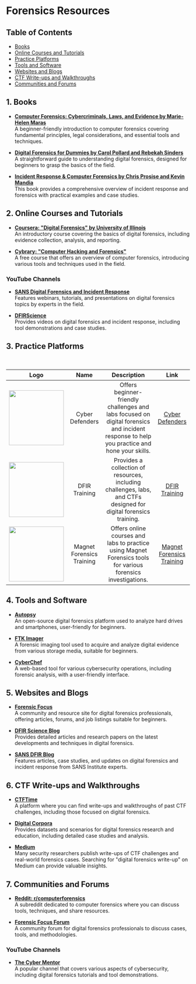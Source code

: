 # Forensics Resources 

## Table of Contents

- [Books](#1-books)
- [Online Courses and Tutorials](#2-online-courses-and-tutorials)
- [Practice Platforms](#3-practice-platforms)
- [Tools and Software](#4-tools-and-software)
- [Websites and Blogs](#5-websites-and-blogs)
- [CTF Write-ups and Walkthroughs](#6-ctf-write-ups-and-walkthroughs)
- [Communities and Forums](#7-communities-and-forums)

## 1. Books
- **[Computer Forensics: Cybercriminals, Laws, and Evidence by Marie-Helen Maras](https://www.amazon.com/Computer-Forensics-Cybercriminals-Laws-Evidence/dp/1449692222)**  
  A beginner-friendly introduction to computer forensics covering fundamental principles, legal considerations, and essential tools and techniques.

- **[Digital Forensics for Dummies by Carol Pollard and Rebekah Sinders](https://www.amazon.com/Digital-Forensics-Dummies-Carol-Pollard/dp/1119328286)**  
  A straightforward guide to understanding digital forensics, designed for beginners to grasp the basics of the field.

- **[Incident Response & Computer Forensics by Chris Prosise and Kevin Mandia](https://www.amazon.com/Incident-Response-Computer-Forensics-Third/dp/0071798684)**  
  This book provides a comprehensive overview of incident response and forensics with practical examples and case studies.

## 2. Online Courses and Tutorials
- **[Coursera: "Digital Forensics" by University of Illinois](https://www.coursera.org/learn/digital-forensics)**  
  An introductory course covering the basics of digital forensics, including evidence collection, analysis, and reporting.

- **[Cybrary: "Computer Hacking and Forensics"](https://www.cybrary.it/course/computer-hacking-forensics/)**  
  A free course that offers an overview of computer forensics, introducing various tools and techniques used in the field.

### YouTube Channels
- **[SANS Digital Forensics and Incident Response](https://www.youtube.com/user/SANSDigitalForensics)**  
  Features webinars, tutorials, and presentations on digital forensics topics by experts in the field.

- **[DFIRScience](https://www.youtube.com/channel/UCfO2pjjbJ3ynzYU-FzqGTFg)**  
  Provides videos on digital forensics and incident response, including tool demonstrations and case studies.

## 3. Practice Platforms
<br>

| Logo | Name | Description | Link | 
| :-: | :-: | :-: | :-: |
| <img src="https://encrypted-tbn0.gstatic.com/images?q=tbn:ANd9GcTVoD0bSVIPtWsBss2pZ8CMFHwFMuwwPRybgw&s" width="150"> | Cyber Defenders | Offers beginner-friendly challenges and labs focused on digital forensics and incident response to help you practice and hone your skills. | [Cyber Defenders](https://www.cyberdefenders.org/) |
| <img src="https://encrypted-tbn0.gstatic.com/images?q=tbn:ANd9GcScb3mGxdfXSORLRs63HcCdOm-45_mTAFuS0Q&s" width="150"> | DFIR Training | Provides a collection of resources, including challenges, labs, and CTFs designed for digital forensics training. | [DFIR Training](https://www.dfir.training/) |
| <img src="https://encrypted-tbn0.gstatic.com/images?q=tbn:ANd9GcSSkiKFtJvm6IIpwUJ27o7Qwh6LotfjcXNbwBAIJCRLX1Nr_UbMFdJoOgNm0j1yo4fHcg&usqp=CAU" width="150"> | Magnet Forensics Training | Offers online courses and labs to practice using Magnet Forensics tools for various forensics investigations. | [Magnet Forensics Training](https://www.magnetforensics.com/training/) |

## 4. Tools and Software
- **[Autopsy](https://www.sleuthkit.org/autopsy/)**  
  An open-source digital forensics platform used to analyze hard drives and smartphones, user-friendly for beginners.

- **[FTK Imager](https://accessdata.com/product-download)**  
  A forensic imaging tool used to acquire and analyze digital evidence from various storage media, suitable for beginners.

- **[CyberChef](https://gchq.github.io/CyberChef/)**  
  A web-based tool for various cybersecurity operations, including forensic analysis, with a user-friendly interface.

## 5. Websites and Blogs
- **[Forensic Focus](https://www.forensicfocus.com/)**  
  A community and resource site for digital forensics professionals, offering articles, forums, and job listings suitable for beginners.

- **[DFIR Science Blog](https://www.dfir.science/)**  
  Provides detailed articles and research papers on the latest developments and techniques in digital forensics.

- **[SANS DFIR Blog](https://www.sans.org/blog/digital-forensics/)**  
  Features articles, case studies, and updates on digital forensics and incident response from SANS Institute experts.

## 6. CTF Write-ups and Walkthroughs
- **[CTFTime](https://ctftime.org/)**  
  A platform where you can find write-ups and walkthroughs of past CTF challenges, including those focused on digital forensics.

- **[Digital Corpora](https://digitalcorpora.org/)**  
  Provides datasets and scenarios for digital forensics research and education, including detailed case studies and analysis.

- **[Medium](https://medium.com/)**  
  Many security researchers publish write-ups of CTF challenges and real-world forensics cases. Searching for "digital forensics write-up" on Medium can provide valuable insights.

## 7. Communities and Forums
- **[Reddit: r/computerforensics](https://www.reddit.com/r/computerforensics/)**  
  A subreddit dedicated to computer forensics where you can discuss tools, techniques, and share resources.

- **[Forensic Focus Forum](https://www.forensicfocus.com/Forums/)**  
  A community forum for digital forensics professionals to discuss cases, tools, and methodologies.

### YouTube Channels
- **[The Cyber Mentor](https://www.youtube.com/channel/UC0ArlFuFYMpEewyRBzdLHiw)**  
  A popular channel that covers various aspects of cybersecurity, including digital forensics tutorials and tool demonstrations.
